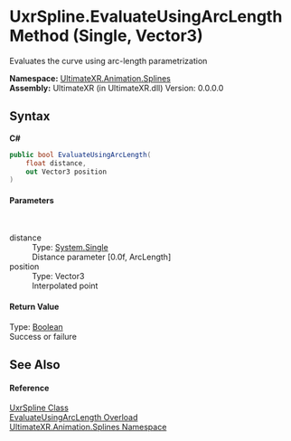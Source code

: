 # UxrSpline.EvaluateUsingArcLength Method (Single, Vector3)
 

Evaluates the curve using arc-length parametrization

**Namespace:**&nbsp;<a href="N_UltimateXR_Animation_Splines">UltimateXR.Animation.Splines</a><br />**Assembly:**&nbsp;UltimateXR (in UltimateXR.dll) Version: 0.0.0.0

## Syntax

**C#**<br />
``` C#
public bool EvaluateUsingArcLength(
	float distance,
	out Vector3 position
)
```


#### Parameters
&nbsp;<dl><dt>distance</dt><dd>Type: <a href="https://docs.microsoft.com/dotnet/api/system.single" target="_blank" rel="noopener noreferrer">System.Single</a><br />Distance parameter [0.0f, ArcLength]</dd><dt>position</dt><dd>Type: Vector3<br />Interpolated point</dd></dl>

#### Return Value
Type: <a href="https://docs.microsoft.com/dotnet/api/system.boolean" target="_blank" rel="noopener noreferrer">Boolean</a><br />Success or failure

## See Also


#### Reference
<a href="T_UltimateXR_Animation_Splines_UxrSpline">UxrSpline Class</a><br /><a href="Overload_UltimateXR_Animation_Splines_UxrSpline_EvaluateUsingArcLength">EvaluateUsingArcLength Overload</a><br /><a href="N_UltimateXR_Animation_Splines">UltimateXR.Animation.Splines Namespace</a><br />